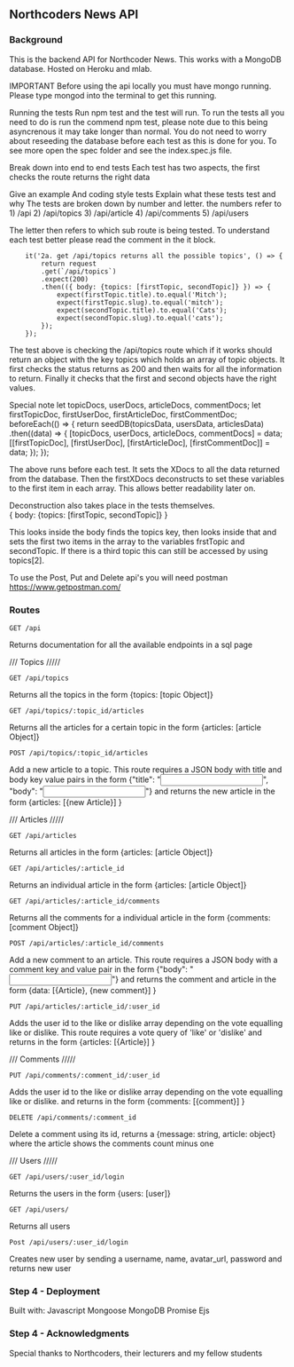 ## Northcoders News API

### Background

This is the backend API for Northcoder News. This works with a MongoDB database. Hosted on Heroku and mlab.

IMPORTANT
Before using the api locally you must have mongo running. Please type mongod into the terminal to get this running.

 Running the tests
Run npm test and the test will run.
To run the tests all you need to do is run the commend npm test, please note due to this being asyncrenous it may take longer than normal. You do not need to worry about reseeding the database before each test as this is done for you. To see more open the spec folder and see the index.spec.js file.
 
 Break down into end to end tests
Each test has two aspects, the first checks the route returns the right data 

Give an example
And coding style tests
Explain what these tests test and why
The tests are broken down by number and letter. the numbers refer to 
    1) /api
    2) /api/topics
    3) /api/article
    4) /api/comments
    5) /api/users

The letter then refers to which sub route is being tested. To understand each test better please read the comment in the it block. 

        it('2a. get /api/topics returns all the possible topics', () => {
            return request
            .get(`/api/topics`)
            .expect(200)
            .then(({ body: {topics: [firstTopic, secondTopic]} }) => {
                expect(firstTopic.title).to.equal('Mitch');
                expect(firstTopic.slug).to.equal('mitch');
                expect(secondTopic.title).to.equal('Cats');
                expect(secondTopic.slug).to.equal('cats');
            });
        });

The test above is checking the /api/topics route which if it works should return an object with the key topics which holds an array of topic objects. It first checks the status returns as 200 and then waits for all the information to return. Finally it checks that the first and second objects have the right values. 

Special note
        let topicDocs, userDocs, articleDocs, commentDocs;
        let firstTopicDoc, firstUserDoc, firstArticleDoc, firstCommentDoc;
        beforeEach(() => {
        return seedDB(topicsData, usersData, articlesData)
        .then((data) => {
           [topicDocs, userDocs, articleDocs, commentDocs] = data;
            [[firstTopicDoc], [firstUserDoc], [firstArticleDoc], [firstCommentDoc]] = data;
        });
        });

The above runs before each test. It sets the XDocs to all the data returned from the database. Then the firstXDocs deconstructs to set these variables to the first item in each array. This allows better readability later on.

Deconstruction also takes place in the tests themselves.  
    { body: {topics: [firstTopic, secondTopic]} }

This looks inside the body finds the topics key, then looks inside that and sets the first two items in the array to the variables frstTopic and secondTopic. If there is a third topic this can still be accessed by using topics[2].

To use the Post, Put and Delete api's you will need postman https://www.getpostman.com/

### Routes

``` http
GET /api
```
Returns documentation for all the available endpoints in a sql page

/// Topics /////
``` http
GET /api/topics
```
Returns all the topics in the form {topics: [topic Object]}

``` http
GET /api/topics/:topic_id/articles
```
Returns all the articles for a certain topic in the form {articles: [article Object]}

``` http
POST /api/topics/:topic_id/articles
```
Add a new article to a topic. This route requires a JSON body with title and body key value pairs in the form {"title": "<input>", "body": "<input>"} and returns the new article in the form {articles: [{new Article}] }

/// Articles /////
``` http
GET /api/articles
```
Returns all articles in the form {articles: [article Object]}

``` http
GET /api/articles/:article_id
```
Returns an individual article in the form {articles: [article Object]}

``` http
GET /api/articles/:article_id/comments
```
Returns all the comments for a individual article in the form {comments: [comment Object]}

``` http
POST /api/articles/:article_id/comments
```
Add a new comment to an article. This route requires a JSON body with a comment key and value pair in the form {"body": "<input>"} and returns the comment and article in the form {data: [{Article}, {new comment}] }

``` http
PUT /api/articles/:article_id/:user_id
```
Adds the user id to the like or dislike array depending on the vote equalling like or dislike. This route requires a vote query of 'like' or 'dislike' and returns in the form {articles: [{Article}] }

/// Comments /////
``` http
PUT /api/comments/:comment_id/:user_id
```
Adds the user id to the like or dislike array depending on the vote equalling like or dislike. and returns in the form {comments: [{comment}] }

``` http
DELETE /api/comments/:comment_id
```
Delete a comment using its id, returns a {message: string, article: object} where the article shows the comments count minus one

/// Users /////
``` http
GET /api/users/:user_id/login
```
Returns the users in the form {users: [user]}

``` http
GET /api/users/
```
Returns all users

``` http
Post /api/users/:user_id/login
```
Creates new user by sending a username, name, avatar_url, password and returns new user

### Step 4 - Deployment

Built with:
  Javascript
  Mongoose
  MongoDB
  Promise
  Ejs

### Step 4 - Acknowledgments

Special thanks to Northcoders, their lecturers and my fellow students 
